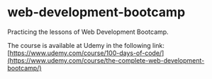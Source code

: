 # web-development-bootcamp
Practicing the lessons of Web Development Bootcamp.

The course is available at Udemy in the following link:
[https://www.udemy.com/course/100-days-of-code/](https://www.udemy.com/course/the-complete-web-development-bootcamp/)
